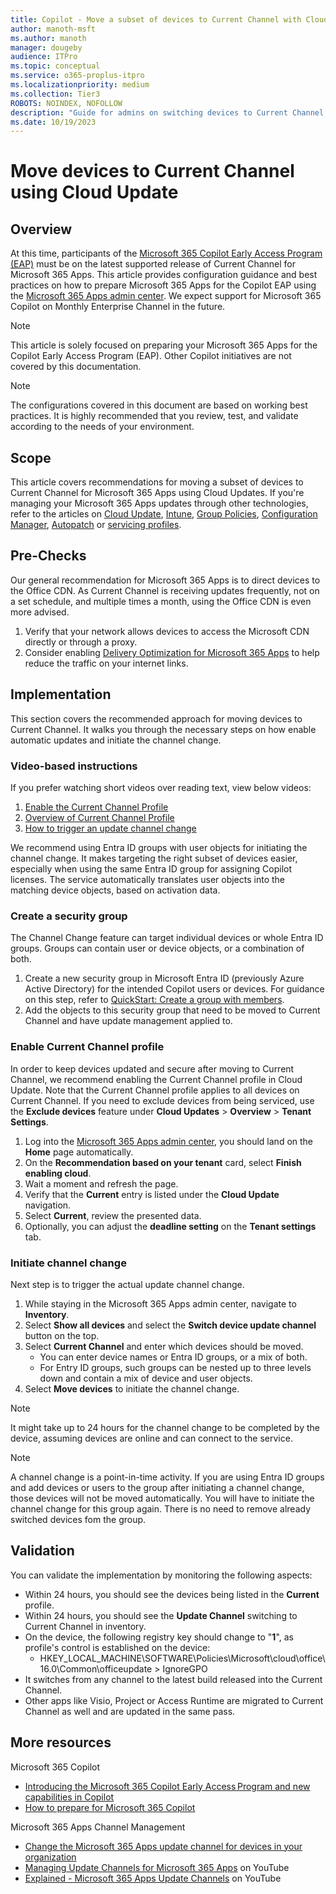 ```yaml
---
title: Copilot - Move a subset of devices to Current Channel with Cloud Update
author: manoth-msft
ms.author: manoth
manager: dougeby
audience: ITPro
ms.topic: conceptual
ms.service: o365-proplus-itpro
ms.localizationpriority: medium
ms.collection: Tier3
ROBOTS: NOINDEX, NOFOLLOW
description: "Guide for admins on switching devices to Current Channel for Microsoft 365 Apps using Cloud Update"
ms.date: 10/19/2023
---
```


# Move devices to Current Channel using Cloud Update

## Overview

At this time, participants of the [Microsoft 365 Copilot Early Access Program (EAP)](https://www.microsoft.com/en-us/microsoft-365/blog/2023/05/09/introducing-the-microsoft-365-copilot-early-access-program-and-new-capabilities-in-copilot/) must be on the latest supported release of Current Channel for Microsoft 365 Apps. This article provides configuration guidance and best practices on how to prepare Microsoft 365 Apps for the Copilot EAP using the [Microsoft 365 Apps admin center](https://config.office.com). We expect support for Microsoft 365 Copilot on Monthly Enterprise Channel in the future.

> [!NOTE]
> This article is solely focused on preparing your Microsoft 365 Apps for the Copilot Early Access Program (EAP). Other Copilot initiatives are not covered by this documentation.

> [!NOTE]
> The configurations covered in this document are based on working best practices. It is highly recommended that you review, test, and validate according to the needs of your environment.
 
## Scope
This article covers recommendations for moving a subset of devices to Current Channel for Microsoft 365 Apps using Cloud Updates. If you're managing your Microsoft 365 Apps updates through other technologies, refer to the articles on [Cloud Update](move-devices-channel-cloudupdate.md), [Intune](move-devices-channel-intune.md), [Group Policies](move-devices-channel-group-policy.md), [Configuration Manager](move-devices-channel-configmgr.md), [Autopatch](move-devices-channel-autopatch.md) or [servicing profiles](move-devices-channel-servicingprofiles.md).

## Pre-Checks
Our general recommendation for Microsoft 365 Apps is to direct devices to the Office CDN. As Current Channel is receiving updates frequently, not on a set schedule, and multiple times a month, using the Office CDN is even more advised.
1.	Verify that your network allows devices to access the Microsoft CDN directly or through a proxy.
2.	Consider enabling [Delivery Optimization for Microsoft 365 Apps](../delivery-optimization.md) to help reduce the traffic on your internet links.

## Implementation
This section covers the recommended approach for moving devices to Current Channel. It walks you through the necessary steps on how enable automatic updates and initiate the channel change.

### Video-based instructions
If you prefer watching short videos over reading text, view below videos:
1. [Enable the Current Channel Profile](https://youtu.be/lRegLZUjkUY)
2. [Overview of Current Channel Profile](https://youtu.be/wwguIOw788I)
3. [How to trigger an update channel change](https://youtu.be/tFmktdQsKgY)

We recommend using Entra ID groups with user objects for initiating the channel change. It makes targeting the right subset of devices easier, especially when using the same Entra ID group for assigning Copilot licenses. The service automatically translates user objects into the matching device objects, based on activation data.

### Create a security group
The Channel Change feature can target individual devices or whole Entra ID groups. Groups can contain user or device objects, or a combination of both.

1.	Create a new security group in Microsoft Entra ID (previously Azure Active Directory) for the intended Copilot users or devices. For guidance on this step, refer to [QuickStart: Create a group with members](/azure/active-directory/fundamentals/groups-view-azure-portal).
2.	Add the objects to this security group that need to be moved to Current Channel and have update management applied to. 

### Enable Current Channel profile
In order to keep devices updated and secure after moving to Current Channel, we recommend enabling the Current Channel profile in Cloud Update. Note that the Current Channel profile applies to all devices on Current Channel. If you need to exclude devices from being serviced, use the **Exclude devices** feature under **Cloud Updates** > **Overview** > **Tenant Settings**.

1. Log into the [Microsoft 365 Apps admin center](https://config.office.com), you should land on the **Home** page automatically.
2. On the **Recommendation based on your tenant** card, select **Finish enabling cloud**.
3. Wait a moment and refresh the page.
4. Verify that the **Current** entry is listed under the **Cloud Update** navigation.
5. Select **Current**, review the presented data.
6. Optionally, you can adjust the **deadline setting** on the **Tenant settings** tab.

### Initiate channel change
Next step is to trigger the actual update channel change.
1. While staying in the Microsoft 365 Apps admin center, navigate to **Inventory**.
2. Select **Show all devices** and select the **Switch device update channel** button on the top.
3. Select **Current Channel** and enter which devices should be moved.
    - You can enter device names or Entra ID groups, or a mix of both.
    - For Entry ID groups, such groups can be nested up to three levels down and contain a mix of device and user objects.
4. Select **Move devices** to initiate the channel change.

> [!NOTE]
> It might take up to 24 hours for the channel change to be completed by the device, assuming devices are online and can connect to the service.

> [!NOTE]
> A channel change is a point-in-time activity. If you are using Entra ID groups and add devices or users to the group after initiating a channel change, those devices will not be moved automatically. You will have to initiate the channel change for this group again. There is no need to remove already switched devices fom the group.

## Validation
You can validate the implementation by monitoring the following aspects:
- Within 24 hours, you should see the devices being listed in the **Current** profile.
- Within 24 hours, you should see the **Update Channel** switching to Current Channel in inventory.
- On the device, the following registry key should change to "**1**", as profile's control is established on the device:
   - HKEY_LOCAL_MACHINE\SOFTWARE\Policies\Microsoft\cloud\office\16.0\Common\officeupdate > IgnoreGPO
- It switches from any channel to the latest build released into the Current Channel.
- Other apps like Visio, Project or Access Runtime are migrated to Current Channel as well and are updated in the same pass.

## More resources
Microsoft 365 Copilot
- [Introducing the Microsoft 365 Copilot Early Access Program and new capabilities in Copilot](https://www.microsoft.com/en-us/microsoft-365/blog/2023/05/09/introducing-the-microsoft-365-copilot-early-access-program-and-new-capabilities-in-copilot/)
- [How to prepare for Microsoft 365 Copilot](https://techcommunity.microsoft.com/t5/microsoft-365-copilot/how-to-prepare-for-microsoft-365-copilot/ba-p/3851566)

Microsoft 365 Apps Channel Management
- [Change the Microsoft 365 Apps update channel for devices in your organization](./change-update-channels.md)
-	[Managing Update Channels for Microsoft 365 Apps](https://www.youtube.com/watch?v=rIpoloAZnSg) on YouTube
-	[Explained - Microsoft 365 Apps Update Channels](https://www.youtube.com/watch?v=eNn4PDkmo7s) on YouTube
